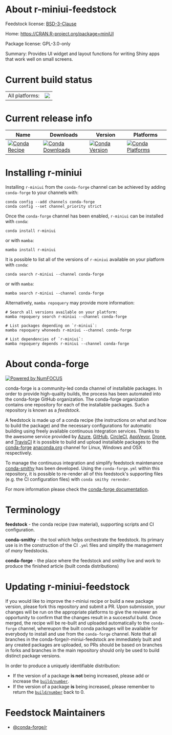 About r-miniui-feedstock
========================

Feedstock license: [BSD-3-Clause](https://github.com/conda-forge/r-miniui-feedstock/blob/main/LICENSE.txt)

Home: https://CRAN.R-project.org/package=miniUI

Package license: GPL-3.0-only

Summary: Provides UI widget and layout functions for writing Shiny apps that work well on small screens.

Current build status
====================


<table><tr><td>All platforms:</td>
    <td>
      <a href="https://dev.azure.com/conda-forge/feedstock-builds/_build/latest?definitionId=1357&branchName=main">
        <img src="https://dev.azure.com/conda-forge/feedstock-builds/_apis/build/status/r-miniui-feedstock?branchName=main">
      </a>
    </td>
  </tr>
</table>

Current release info
====================

| Name | Downloads | Version | Platforms |
| --- | --- | --- | --- |
| [![Conda Recipe](https://img.shields.io/badge/recipe-r--miniui-green.svg)](https://anaconda.org/conda-forge/r-miniui) | [![Conda Downloads](https://img.shields.io/conda/dn/conda-forge/r-miniui.svg)](https://anaconda.org/conda-forge/r-miniui) | [![Conda Version](https://img.shields.io/conda/vn/conda-forge/r-miniui.svg)](https://anaconda.org/conda-forge/r-miniui) | [![Conda Platforms](https://img.shields.io/conda/pn/conda-forge/r-miniui.svg)](https://anaconda.org/conda-forge/r-miniui) |

Installing r-miniui
===================

Installing `r-miniui` from the `conda-forge` channel can be achieved by adding `conda-forge` to your channels with:

```
conda config --add channels conda-forge
conda config --set channel_priority strict
```

Once the `conda-forge` channel has been enabled, `r-miniui` can be installed with `conda`:

```
conda install r-miniui
```

or with `mamba`:

```
mamba install r-miniui
```

It is possible to list all of the versions of `r-miniui` available on your platform with `conda`:

```
conda search r-miniui --channel conda-forge
```

or with `mamba`:

```
mamba search r-miniui --channel conda-forge
```

Alternatively, `mamba repoquery` may provide more information:

```
# Search all versions available on your platform:
mamba repoquery search r-miniui --channel conda-forge

# List packages depending on `r-miniui`:
mamba repoquery whoneeds r-miniui --channel conda-forge

# List dependencies of `r-miniui`:
mamba repoquery depends r-miniui --channel conda-forge
```


About conda-forge
=================

[![Powered by
NumFOCUS](https://img.shields.io/badge/powered%20by-NumFOCUS-orange.svg?style=flat&colorA=E1523D&colorB=007D8A)](https://numfocus.org)

conda-forge is a community-led conda channel of installable packages.
In order to provide high-quality builds, the process has been automated into the
conda-forge GitHub organization. The conda-forge organization contains one repository
for each of the installable packages. Such a repository is known as a *feedstock*.

A feedstock is made up of a conda recipe (the instructions on what and how to build
the package) and the necessary configurations for automatic building using freely
available continuous integration services. Thanks to the awesome service provided by
[Azure](https://azure.microsoft.com/en-us/services/devops/), [GitHub](https://github.com/),
[CircleCI](https://circleci.com/), [AppVeyor](https://www.appveyor.com/),
[Drone](https://cloud.drone.io/welcome), and [TravisCI](https://travis-ci.com/)
it is possible to build and upload installable packages to the
[conda-forge](https://anaconda.org/conda-forge) [anaconda.org](https://anaconda.org/)
channel for Linux, Windows and OSX respectively.

To manage the continuous integration and simplify feedstock maintenance
[conda-smithy](https://github.com/conda-forge/conda-smithy) has been developed.
Using the ``conda-forge.yml`` within this repository, it is possible to re-render all of
this feedstock's supporting files (e.g. the CI configuration files) with ``conda smithy rerender``.

For more information please check the [conda-forge documentation](https://conda-forge.org/docs/).

Terminology
===========

**feedstock** - the conda recipe (raw material), supporting scripts and CI configuration.

**conda-smithy** - the tool which helps orchestrate the feedstock.
                   Its primary use is in the construction of the CI ``.yml`` files
                   and simplify the management of *many* feedstocks.

**conda-forge** - the place where the feedstock and smithy live and work to
                  produce the finished article (built conda distributions)


Updating r-miniui-feedstock
===========================

If you would like to improve the r-miniui recipe or build a new
package version, please fork this repository and submit a PR. Upon submission,
your changes will be run on the appropriate platforms to give the reviewer an
opportunity to confirm that the changes result in a successful build. Once
merged, the recipe will be re-built and uploaded automatically to the
`conda-forge` channel, whereupon the built conda packages will be available for
everybody to install and use from the `conda-forge` channel.
Note that all branches in the conda-forge/r-miniui-feedstock are
immediately built and any created packages are uploaded, so PRs should be based
on branches in forks and branches in the main repository should only be used to
build distinct package versions.

In order to produce a uniquely identifiable distribution:
 * If the version of a package **is not** being increased, please add or increase
   the [``build/number``](https://docs.conda.io/projects/conda-build/en/latest/resources/define-metadata.html#build-number-and-string).
 * If the version of a package **is** being increased, please remember to return
   the [``build/number``](https://docs.conda.io/projects/conda-build/en/latest/resources/define-metadata.html#build-number-and-string)
   back to 0.

Feedstock Maintainers
=====================

* [@conda-forge/r](https://github.com/conda-forge/r/)

